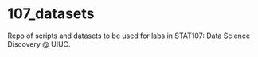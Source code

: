 # 107_datasets
Repo of scripts and datasets to be used for labs in STAT107: Data Science Discovery @ UIUC. 
